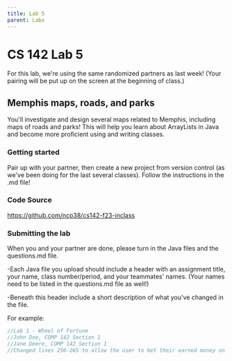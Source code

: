 ```yaml
---
title: Lab 5
parent: Labs
---
```


# CS 142 Lab 5

For this lab, we're using the same randomized partners as last week!  (Your pairing will be put up on the screen at the beginning of class.)

## Memphis maps, roads, and parks

You'll investigate and design several maps related to Memphis, including maps of roads and parks!  This will help you learn about ArrayLists in Java and become more proficient using and writing classes.

### Getting started

Pair up with your partner, then create a new project from version control (as we've been doing for the last several classes).  Follow the instructions in the .md file!

### Code Source

https://github.com/ncp38/cs142-f23-inclass

### Submitting the lab

When you and your partner are done, please turn in the Java files and the questions.md file. 

-Each Java file you upload should include a header with an assignment title, your name, class number/period, and your teammates' names.  (Your names need to be listed in the questions.md file as well!)

-Beneath this header include a short description of what you've changed in the file.

For example:

```java
//Lab 1 - Wheel of Fortune
//John Doe, COMP 142 Section 1
//Jane Deere, COMP 142 Section 1
//Changed lines 250-265 to allow the user to bet their earned money on a letter.
```